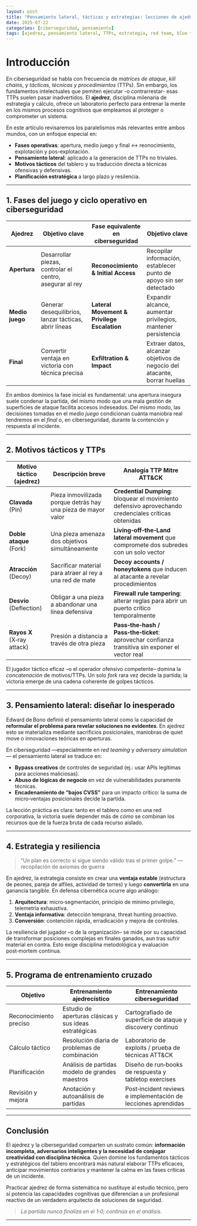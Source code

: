 ```yaml
---
layout: post
title: "Pensamiento lateral, tácticas y estrategias: lecciones de ajedrez para la ciberseguridad"
date: 2025-07-22
categories: [ciberseguridad, pensamiento]
tags: [ajedrez, pensamiento lateral, TTPs, estrategia, red team, blue team]
---
```


# Introducción

En ciberseguridad se habla con frecuencia de *matrices de ataque*, *kill chains*, y *tácticas, técnicas y procedimientos* (TTPs). Sin embargo, los fundamentos intelectuales que pemiten ejecutar -o contrarrestar- esas TTPs suelen pasar inadvertidos. El **ajedrez**, disciplina milenaria de estrategia y cálculo, ofrece un laboratorio perfecto para entrenar la mente en los mismos procesos cognitivos que empleamos al proteger o comprometer un sistema.

En este artículo revisaremos los paralelismos más relevantes entre ambos mundos, con un enfoque especial en: 
* **Fases operativas**: apertura, medio juego y final ↔︎ reonocimiento, explotación y pos-explotación.
* **Pensamiento lateral**: aplicado a la generación de TTPs no triviales.
* **Motivos tácticos** del tablero y su traducción directa a técnicas ofensivas y defensivas.
* **Planificación estratégica** a largo plazo y resilencia.

---

## 1. Fases del juego y ciclo operativo en ciberseguridad

| Ajedrez | Objetivo clave | Fase equivalente en ciberseguridad | Objetivo clave |
|---------|----------------|------------------------------------|----------------|
| **Apertura** | Desarrollar piezas, controlar el centro, asegurar al rey | **Reconocimiento & Initial Access** | Recopilar información, establecer punto de apoyo sin ser detectado |
| **Medio juego** | Generar desequilibrios, lanzar tácticas, abrir líneas | **Lateral Movement & Privilege Escalation** | Expandir alcance, aumentar privilegios, mantener persistencia |
| **Final** | Convertir ventaja en victoria con técnica precisa | **Exfiltration & Impact** | Extraer datos, alcanzar objetivos de negocio del atacante, borrar huellas |

En ambos dominios la fase inicial es fundamental: una apertura insegura suele condenar la partida, del mismo modo que una mala gestión de superficies de ataque facilita accesos indeseados. Del mismo modo, las decisiones tomadas en el *medio juego* condicionan cuánta maniobra real tendremos en el *final* o, en ciberseguridad, durante la contención y respuesta al incidente.

---

## 2. Motivos tácticos y TTPs

| Motivo táctico (ajedrez) | Descripción breve | Analogía TTP Mitre ATT&CK |
|--------------------------|-------------------|---------------------------|
| **Clavada** (Pin) | Pieza inmovilizada porque detrás hay una pieza de mayor valor | **Credential Dumping**: bloquear el movimiento defensivo aprovechando credenciales críticas obtenidas |
| **Doble ataque** (Fork) | Una pieza amenaza dos objetivos simultáneamente | **Living‑off‑the‑Land lateral movement** que compromete dos subredes con un solo vector |
| **Atracción** (Decoy) | Sacrificar material para atraer al rey a una red de mate | **Decoy accounts / honeytokens** que inducen al atacante a revelar procedimientos |
| **Desvío** (Deflection) | Obligar a una pieza a abandonar una línea defensiva | **Firewall rule tampering**: alterar reglas para abrir un puerto crítico temporalmente |
| **Rayos X** (X‑ray attack) | Presión a distancia a través de otra pieza | **Pass‑the‑hash / Pass‑the‑ticket**: aprovechar confianza transitiva sin exponer el vector real |

El jugador táctico eficaz –o el operador ofensivo competente– domina la *concatenación* de motivos/TTPs. Un solo *fork* rara vez decide la partida; la victoria emerge de una cadena coherente de golpes tácticos.

---

## 3. Pensamiento lateral: diseñar lo inesperado

Edward de Bono definió el pensamiento lateral como la capacidad de **reformular el problema para revelar soluciones no evidentes**. En ajedrez esto se materializa mediante sacrificios posicionales, maniobras de quiet move o innovaciones teóricas en aperturas. 

En ciberseguridad —especialmente en *red teaming* y *adversary simulation*— el pensamiento lateral se traduce en:

* **Bypass creativos** de controles de seguridad (ej.: usar APIs legítimas para acciones maliciosas).
* **Abuso de lógicas de negocio** en vez de vulnerabilidades puramente técnicas.
* **Encadenamiento de “bajos CVSS”** para un impacto crítico: la suma de micro‑ventajas posicionales decide la partida.

La lección práctica es clara: tanto en el tablero como en una red corporativa, la victoria suele depender más de *cómo* se combinan los recursos que de la fuerza bruta de cada recurso aislado.

---

## 4. Estrategia y resiliencia

> “Un plan es correcto si sigue siendo válido tras el primer golpe.” — recopilación de axiomas de guerra

En ajedrez, la estrategia consiste en crear una **ventaja estable** (estructura de peones, pareja de alfiles, actividad de torres) y luego **convertirla** en una ganancia tangible. En defensa cibernética ocurre algo análogo:

1. **Arquitectura**: micro‑segmentación, principio de mínimo privilegio, telemetría exhaustiva.
2. **Ventaja informativa**: detección temprana, threat hunting proactivo.
3. **Conversión**: contención rápida, erradicación y mejora de controles.

La resiliencia del jugador –o de la organización– se mide por su capacidad de transformar posiciones complejas en finales ganados, aun tras sufrir material en contra. Esto exige disciplina metodológica y evaluación post‑mortem continua.

---

## 5. Programa de entrenamiento cruzado

| Objetivo | Entrenamiento ajedrecístico | Entrenamiento ciberseguridad |
|----------|-----------------------------|------------------------------|
| Reconocimiento preciso | Estudio de aperturas clásicas y sus ideas estratégicas | Cartografiado de superficie de ataque y discovery continuo |
| Cálculo táctico | Resolución diaria de problemas de combinación | Laboratorio de exploits / prueba de técnicas ATT&CK |
| Planificación | Análisis de partidas modelo de grandes maestros | Diseño de run‑books de respuesta y tabletop exercises |
| Revisión y mejora | Anotación y autoanálisis de partidas | Post‑incident reviews e implementación de lecciones aprendidas |

---

## Conclusión

El ajedrez y la ciberseguridad comparten un sustrato común: **información incompleta, adversarios inteligentes y la necesidad de conjugar creatividad con disciplina técnica**. Quien domine los fundamentos tácticos y estratégicos del tablero encontrará más natural elaborar TTPs eficaces, anticipar movimientos contrarios y mantener la calma en las fases críticas de un incidente.

Practicar ajedrez de forma sistemática no sustituye al estudio técnico, pero sí potencia las capacidades cognitivas que diferencian a un profesional reactivo de un verdadero arquitecto de soluciones de seguridad.

> *La partida nunca finaliza en el 1‑0; continúa en el análisis.*

---

